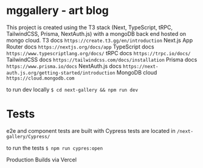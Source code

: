 # mggallery - art blog

This project is created using the T3 stack (Next, TypeScript, tRPC, TailwindCSS, Prisma, NextAuth.js) with a mongoDB back end hosted on mongo cloud.
T3 docs `https://create.t3.gg/en/introduction`
Next.js App Router docs `https://nextjs.org/docs/app`
TypeScript docs `https://www.typescriptlang.org/docs/`
tRPC docs `https://trpc.io/docs/`
TailwindCSS docs `https://tailwindcss.com/docs/installation`
Prisma docs `https://www.prisma.io/docs`
NextAuth.js docs `https://next-auth.js.org/getting-started/introduction`
MongoDB cloud `https://cloud.mongodb.com`



to run dev locally 
`$ cd next-gallery && npm run dev`

# Tests
e2e and component tests are built with Cypress
tests are located in `/next-gallery/Cypress/`

to run the tests 
`$ npm run cypres:open`

Production Builds via Vercel
